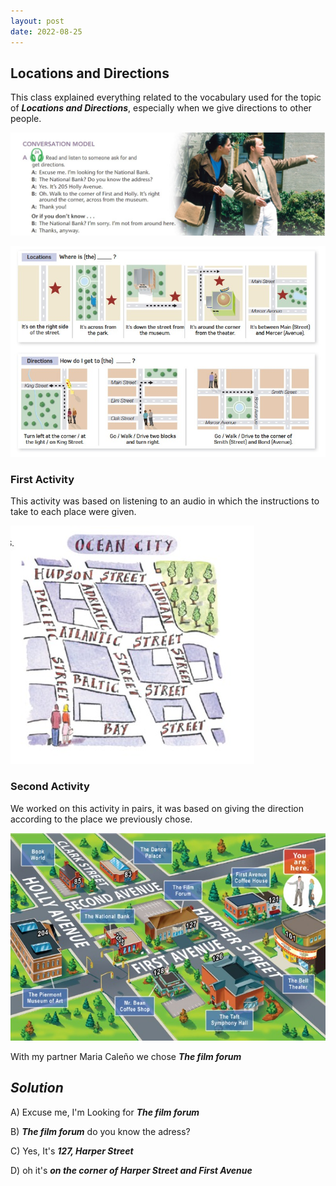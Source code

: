 ```yaml
---
layout: post
date: 2022-08-25
---
```


## Locations and Directions

This class explained everything related to the vocabulary used for the topic of ***Locations and Directions***, especially when we give directions to other people.

![](/images/LD1.jpeg)

![](/images/LD2.jpeg)

### **First Activity**

This activity was based on listening to an audio in which the instructions to take to each place were given.

![](/images/LD3.jpeg)

### **Second Activity**

We worked on this activity in pairs, it was based on giving the direction according to the place we previously chose.

![](/images/LD4.jpeg)

With my partner Maria Caleño we chose ***The film forum***

## ***Solution***

A) Excuse me, I'm Looking for ***The film forum***

B) ***The film forum*** do you know the adress?

C) Yes, It's ***127, Harper Street***

D) oh it's ***on the corner of Harper Street and First Avenue***
